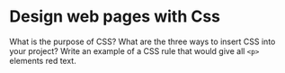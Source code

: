 # Design web pages with Css

What is the purpose of CSS?
What are the three ways to insert CSS into your project?
Write an example of a CSS rule that would give all `<p>` elements red text.
